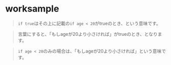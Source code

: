 # worksample

>```if true```はその上に記載の```if age < 20```がtrueのとき、という意味です。

>言葉にすると、「もしageが20より小さければ」がtrueのとき、となります。

>```if age < 20```のみの場合は、「もしageが20より小さければ」という意味です。
